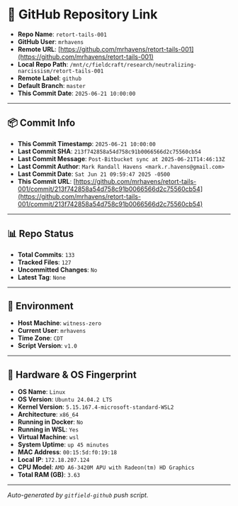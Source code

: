 # 🔗 GitHub Repository Link

- **Repo Name**: `retort-tails-001`
- **GitHub User**: `mrhavens`
- **Remote URL**: [https://github.com/mrhavens/retort-tails-001](https://github.com/mrhavens/retort-tails-001)
- **Local Repo Path**: `/mnt/c/fieldcraft/research/neutralizing-narcissism/retort-tails-001`
- **Remote Label**: `github`
- **Default Branch**: `master`
- **This Commit Date**: `2025-06-21 10:00:00`

---

## 📦 Commit Info

- **This Commit Timestamp**: `2025-06-21 10:00:00`
- **Last Commit SHA**: `213f742858a54d758c91b0066566d2c75560cb54`
- **Last Commit Message**: `Post-Bitbucket sync at 2025-06-21T14:46:13Z`
- **Last Commit Author**: `Mark Randall Havens <mark.r.havens@gmail.com>`
- **Last Commit Date**: `Sat Jun 21 09:59:47 2025 -0500`
- **This Commit URL**: [https://github.com/mrhavens/retort-tails-001/commit/213f742858a54d758c91b0066566d2c75560cb54](https://github.com/mrhavens/retort-tails-001/commit/213f742858a54d758c91b0066566d2c75560cb54)

---

## 📊 Repo Status

- **Total Commits**: `133`
- **Tracked Files**: `127`
- **Uncommitted Changes**: `No`
- **Latest Tag**: `None`

---

## 🧭 Environment

- **Host Machine**: `witness-zero`
- **Current User**: `mrhavens`
- **Time Zone**: `CDT`
- **Script Version**: `v1.0`

---

## 🧬 Hardware & OS Fingerprint

- **OS Name**: `Linux`
- **OS Version**: `Ubuntu 24.04.2 LTS`
- **Kernel Version**: `5.15.167.4-microsoft-standard-WSL2`
- **Architecture**: `x86_64`
- **Running in Docker**: `No`
- **Running in WSL**: `Yes`
- **Virtual Machine**: `wsl`
- **System Uptime**: `up 45 minutes`
- **MAC Address**: `00:15:5d:f0:19:18`
- **Local IP**: `172.18.207.124`
- **CPU Model**: `AMD A6-3420M APU with Radeon(tm) HD Graphics`
- **Total RAM (GB)**: `3.63`

---

_Auto-generated by `gitfield-github` push script._
